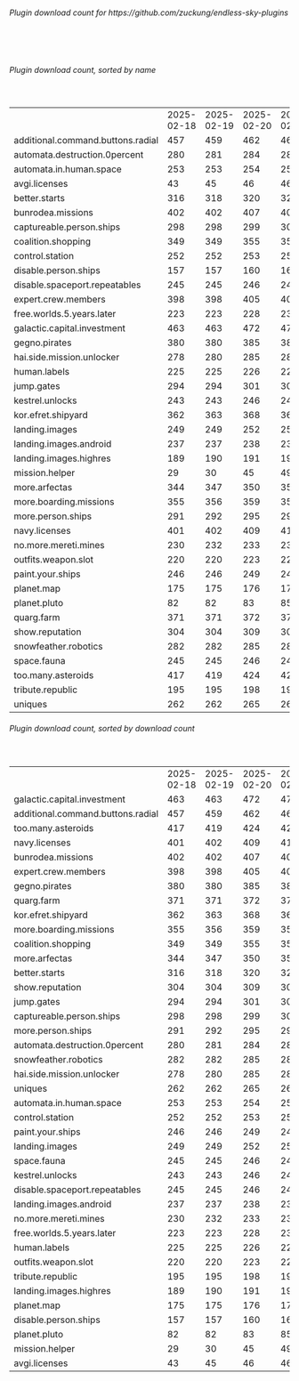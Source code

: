 <h6>Plugin download count for https://github.com/zuckung/endless-sky-plugins</h6><br>
<br>
<h6>Plugin download count, sorted by name</h6><sub><sup><br>
<table>
	<tr>
		<td></td>
		<td>2025-02-18</td>
		<td>2025-02-19</td>
		<td>2025-02-20</td>
		<td>2025-02-21</td>
		<td>2025-02-22</td>
		<td>2025-02-23</td>
		<td>2025-02-24</td>
		<td>today +</td>
	</tr>
	<tr>
		<td>additional.command.buttons.radial</td>
		<td>457</td>
		<td>459</td>
		<td>462</td>
		<td>464</td>
		<td>464</td>
		<td>473</td>
		<td>478</td>
		<td>+ 5</td>
	</tr>
	<tr>
		<td>automata.destruction.0percent</td>
		<td>280</td>
		<td>281</td>
		<td>284</td>
		<td>286</td>
		<td>286</td>
		<td>290</td>
		<td>290</td>
		<td></td>
	</tr>
	<tr>
		<td>automata.in.human.space</td>
		<td>253</td>
		<td>253</td>
		<td>254</td>
		<td>254</td>
		<td>254</td>
		<td>259</td>
		<td>259</td>
		<td></td>
	</tr>
	<tr>
		<td>avgi.licenses</td>
		<td>43</td>
		<td>45</td>
		<td>46</td>
		<td>46</td>
		<td>48</td>
		<td>54</td>
		<td>54</td>
		<td></td>
	</tr>
	<tr>
		<td>better.starts</td>
		<td>316</td>
		<td>318</td>
		<td>320</td>
		<td>320</td>
		<td>320</td>
		<td>327</td>
		<td>327</td>
		<td></td>
	</tr>
	<tr>
		<td>bunrodea.missions</td>
		<td>402</td>
		<td>402</td>
		<td>407</td>
		<td>408</td>
		<td>408</td>
		<td>414</td>
		<td>414</td>
		<td></td>
	</tr>
	<tr>
		<td>captureable.person.ships</td>
		<td>298</td>
		<td>298</td>
		<td>299</td>
		<td>301</td>
		<td>301</td>
		<td>305</td>
		<td>305</td>
		<td></td>
	</tr>
	<tr>
		<td>coalition.shopping</td>
		<td>349</td>
		<td>349</td>
		<td>355</td>
		<td>355</td>
		<td>355</td>
		<td>359</td>
		<td>359</td>
		<td></td>
	</tr>
	<tr>
		<td>control.station</td>
		<td>252</td>
		<td>252</td>
		<td>253</td>
		<td>253</td>
		<td>253</td>
		<td>255</td>
		<td>257</td>
		<td>+ 2</td>
	</tr>
	<tr>
		<td>disable.person.ships</td>
		<td>157</td>
		<td>157</td>
		<td>160</td>
		<td>160</td>
		<td>160</td>
		<td>162</td>
		<td>162</td>
		<td></td>
	</tr>
	<tr>
		<td>disable.spaceport.repeatables</td>
		<td>245</td>
		<td>245</td>
		<td>246</td>
		<td>246</td>
		<td>246</td>
		<td>248</td>
		<td>248</td>
		<td></td>
	</tr>
	<tr>
		<td>expert.crew.members</td>
		<td>398</td>
		<td>398</td>
		<td>405</td>
		<td>405</td>
		<td>407</td>
		<td>413</td>
		<td>413</td>
		<td></td>
	</tr>
	<tr>
		<td>free.worlds.5.years.later</td>
		<td>223</td>
		<td>223</td>
		<td>228</td>
		<td>230</td>
		<td>230</td>
		<td>234</td>
		<td>234</td>
		<td></td>
	</tr>
	<tr>
		<td>galactic.capital.investment</td>
		<td>463</td>
		<td>463</td>
		<td>472</td>
		<td>477</td>
		<td>479</td>
		<td>483</td>
		<td>485</td>
		<td>+ 2</td>
	</tr>
	<tr>
		<td>gegno.pirates</td>
		<td>380</td>
		<td>380</td>
		<td>385</td>
		<td>386</td>
		<td>386</td>
		<td>392</td>
		<td>394</td>
		<td>+ 2</td>
	</tr>
	<tr>
		<td>hai.side.mission.unlocker</td>
		<td>278</td>
		<td>280</td>
		<td>285</td>
		<td>285</td>
		<td>285</td>
		<td>289</td>
		<td>289</td>
		<td></td>
	</tr>
	<tr>
		<td>human.labels</td>
		<td>225</td>
		<td>225</td>
		<td>226</td>
		<td>226</td>
		<td>228</td>
		<td>230</td>
		<td>230</td>
		<td></td>
	</tr>
	<tr>
		<td>jump.gates</td>
		<td>294</td>
		<td>294</td>
		<td>301</td>
		<td>303</td>
		<td>303</td>
		<td>308</td>
		<td>308</td>
		<td></td>
	</tr>
	<tr>
		<td>kestrel.unlocks</td>
		<td>243</td>
		<td>243</td>
		<td>246</td>
		<td>246</td>
		<td>246</td>
		<td>248</td>
		<td>248</td>
		<td></td>
	</tr>
	<tr>
		<td>kor.efret.shipyard</td>
		<td>362</td>
		<td>363</td>
		<td>368</td>
		<td>368</td>
		<td>368</td>
		<td>374</td>
		<td>374</td>
		<td></td>
	</tr>
	<tr>
		<td>landing.images</td>
		<td>249</td>
		<td>249</td>
		<td>252</td>
		<td>252</td>
		<td>252</td>
		<td>254</td>
		<td>256</td>
		<td>+ 2</td>
	</tr>
	<tr>
		<td>landing.images.android</td>
		<td>237</td>
		<td>237</td>
		<td>238</td>
		<td>238</td>
		<td>238</td>
		<td>242</td>
		<td>244</td>
		<td>+ 2</td>
	</tr>
	<tr>
		<td>landing.images.highres</td>
		<td>189</td>
		<td>190</td>
		<td>191</td>
		<td>191</td>
		<td>191</td>
		<td>193</td>
		<td>193</td>
		<td></td>
	</tr>
	<tr>
		<td>mission.helper</td>
		<td>29</td>
		<td>30</td>
		<td>45</td>
		<td>49</td>
		<td>57</td>
		<td>61</td>
		<td>61</td>
		<td></td>
	</tr>
	<tr>
		<td>more.arfectas</td>
		<td>344</td>
		<td>347</td>
		<td>350</td>
		<td>353</td>
		<td>353</td>
		<td>357</td>
		<td>357</td>
		<td></td>
	</tr>
	<tr>
		<td>more.boarding.missions</td>
		<td>355</td>
		<td>356</td>
		<td>359</td>
		<td>359</td>
		<td>361</td>
		<td>369</td>
		<td>369</td>
		<td></td>
	</tr>
	<tr>
		<td>more.person.ships</td>
		<td>291</td>
		<td>292</td>
		<td>295</td>
		<td>299</td>
		<td>299</td>
		<td>303</td>
		<td>303</td>
		<td></td>
	</tr>
	<tr>
		<td>navy.licenses</td>
		<td>401</td>
		<td>402</td>
		<td>409</td>
		<td>411</td>
		<td>411</td>
		<td>415</td>
		<td>415</td>
		<td></td>
	</tr>
	<tr>
		<td>no.more.mereti.mines</td>
		<td>230</td>
		<td>232</td>
		<td>233</td>
		<td>233</td>
		<td>233</td>
		<td>235</td>
		<td>235</td>
		<td></td>
	</tr>
	<tr>
		<td>outfits.weapon.slot</td>
		<td>220</td>
		<td>220</td>
		<td>223</td>
		<td>224</td>
		<td>224</td>
		<td>226</td>
		<td>228</td>
		<td>+ 2</td>
	</tr>
	<tr>
		<td>paint.your.ships</td>
		<td>246</td>
		<td>246</td>
		<td>249</td>
		<td>249</td>
		<td>250</td>
		<td>254</td>
		<td>256</td>
		<td>+ 2</td>
	</tr>
	<tr>
		<td>planet.map</td>
		<td>175</td>
		<td>175</td>
		<td>176</td>
		<td>176</td>
		<td>176</td>
		<td>178</td>
		<td>178</td>
		<td></td>
	</tr>
	<tr>
		<td>planet.pluto</td>
		<td>82</td>
		<td>82</td>
		<td>83</td>
		<td>85</td>
		<td>85</td>
		<td>89</td>
		<td>89</td>
		<td></td>
	</tr>
	<tr>
		<td>quarg.farm</td>
		<td>371</td>
		<td>371</td>
		<td>372</td>
		<td>374</td>
		<td>376</td>
		<td>384</td>
		<td>384</td>
		<td></td>
	</tr>
	<tr>
		<td>show.reputation</td>
		<td>304</td>
		<td>304</td>
		<td>309</td>
		<td>309</td>
		<td>310</td>
		<td>312</td>
		<td>312</td>
		<td></td>
	</tr>
	<tr>
		<td>snowfeather.robotics</td>
		<td>282</td>
		<td>282</td>
		<td>285</td>
		<td>285</td>
		<td>285</td>
		<td>289</td>
		<td>289</td>
		<td></td>
	</tr>
	<tr>
		<td>space.fauna</td>
		<td>245</td>
		<td>245</td>
		<td>246</td>
		<td>246</td>
		<td>246</td>
		<td>250</td>
		<td>250</td>
		<td></td>
	</tr>
	<tr>
		<td>too.many.asteroids</td>
		<td>417</td>
		<td>419</td>
		<td>424</td>
		<td>425</td>
		<td>425</td>
		<td>432</td>
		<td>434</td>
		<td>+ 2</td>
	</tr>
	<tr>
		<td>tribute.republic</td>
		<td>195</td>
		<td>195</td>
		<td>198</td>
		<td>198</td>
		<td>198</td>
		<td>200</td>
		<td>200</td>
		<td></td>
	</tr>
	<tr>
		<td>uniques</td>
		<td>262</td>
		<td>262</td>
		<td>265</td>
		<td>266</td>
		<td>266</td>
		<td>272</td>
		<td>272</td>
		<td></td>
	</tr>
</table>
</sub></sup>
<h6>Plugin download count, sorted by download count</h6><sub><sup><br>
<table>
	<tr>
		<td></td>
		<td>2025-02-18</td>
		<td>2025-02-19</td>
		<td>2025-02-20</td>
		<td>2025-02-21</td>
		<td>2025-02-22</td>
		<td>2025-02-23</td>
		<td>2025-02-24</td>
		<td>today +</td>
	</tr>
	<tr>
		<td>galactic.capital.investment</td>
		<td>463</td>
		<td>463</td>
		<td>472</td>
		<td>477</td>
		<td>479</td>
		<td>483</td>
		<td>485</td>
		<td>+ 2</td>
	</tr>
	<tr>
		<td>additional.command.buttons.radial</td>
		<td>457</td>
		<td>459</td>
		<td>462</td>
		<td>464</td>
		<td>464</td>
		<td>473</td>
		<td>478</td>
		<td>+ 5</td>
	</tr>
	<tr>
		<td>too.many.asteroids</td>
		<td>417</td>
		<td>419</td>
		<td>424</td>
		<td>425</td>
		<td>425</td>
		<td>432</td>
		<td>434</td>
		<td>+ 2</td>
	</tr>
	<tr>
		<td>navy.licenses</td>
		<td>401</td>
		<td>402</td>
		<td>409</td>
		<td>411</td>
		<td>411</td>
		<td>415</td>
		<td>415</td>
		<td></td>
	</tr>
	<tr>
		<td>bunrodea.missions</td>
		<td>402</td>
		<td>402</td>
		<td>407</td>
		<td>408</td>
		<td>408</td>
		<td>414</td>
		<td>414</td>
		<td></td>
	</tr>
	<tr>
		<td>expert.crew.members</td>
		<td>398</td>
		<td>398</td>
		<td>405</td>
		<td>405</td>
		<td>407</td>
		<td>413</td>
		<td>413</td>
		<td></td>
	</tr>
	<tr>
		<td>gegno.pirates</td>
		<td>380</td>
		<td>380</td>
		<td>385</td>
		<td>386</td>
		<td>386</td>
		<td>392</td>
		<td>394</td>
		<td>+ 2</td>
	</tr>
	<tr>
		<td>quarg.farm</td>
		<td>371</td>
		<td>371</td>
		<td>372</td>
		<td>374</td>
		<td>376</td>
		<td>384</td>
		<td>384</td>
		<td></td>
	</tr>
	<tr>
		<td>kor.efret.shipyard</td>
		<td>362</td>
		<td>363</td>
		<td>368</td>
		<td>368</td>
		<td>368</td>
		<td>374</td>
		<td>374</td>
		<td></td>
	</tr>
	<tr>
		<td>more.boarding.missions</td>
		<td>355</td>
		<td>356</td>
		<td>359</td>
		<td>359</td>
		<td>361</td>
		<td>369</td>
		<td>369</td>
		<td></td>
	</tr>
	<tr>
		<td>coalition.shopping</td>
		<td>349</td>
		<td>349</td>
		<td>355</td>
		<td>355</td>
		<td>355</td>
		<td>359</td>
		<td>359</td>
		<td></td>
	</tr>
	<tr>
		<td>more.arfectas</td>
		<td>344</td>
		<td>347</td>
		<td>350</td>
		<td>353</td>
		<td>353</td>
		<td>357</td>
		<td>357</td>
		<td></td>
	</tr>
	<tr>
		<td>better.starts</td>
		<td>316</td>
		<td>318</td>
		<td>320</td>
		<td>320</td>
		<td>320</td>
		<td>327</td>
		<td>327</td>
		<td></td>
	</tr>
	<tr>
		<td>show.reputation</td>
		<td>304</td>
		<td>304</td>
		<td>309</td>
		<td>309</td>
		<td>310</td>
		<td>312</td>
		<td>312</td>
		<td></td>
	</tr>
	<tr>
		<td>jump.gates</td>
		<td>294</td>
		<td>294</td>
		<td>301</td>
		<td>303</td>
		<td>303</td>
		<td>308</td>
		<td>308</td>
		<td></td>
	</tr>
	<tr>
		<td>captureable.person.ships</td>
		<td>298</td>
		<td>298</td>
		<td>299</td>
		<td>301</td>
		<td>301</td>
		<td>305</td>
		<td>305</td>
		<td></td>
	</tr>
	<tr>
		<td>more.person.ships</td>
		<td>291</td>
		<td>292</td>
		<td>295</td>
		<td>299</td>
		<td>299</td>
		<td>303</td>
		<td>303</td>
		<td></td>
	</tr>
	<tr>
		<td>automata.destruction.0percent</td>
		<td>280</td>
		<td>281</td>
		<td>284</td>
		<td>286</td>
		<td>286</td>
		<td>290</td>
		<td>290</td>
		<td></td>
	</tr>
	<tr>
		<td>snowfeather.robotics</td>
		<td>282</td>
		<td>282</td>
		<td>285</td>
		<td>285</td>
		<td>285</td>
		<td>289</td>
		<td>289</td>
		<td></td>
	</tr>
	<tr>
		<td>hai.side.mission.unlocker</td>
		<td>278</td>
		<td>280</td>
		<td>285</td>
		<td>285</td>
		<td>285</td>
		<td>289</td>
		<td>289</td>
		<td></td>
	</tr>
	<tr>
		<td>uniques</td>
		<td>262</td>
		<td>262</td>
		<td>265</td>
		<td>266</td>
		<td>266</td>
		<td>272</td>
		<td>272</td>
		<td></td>
	</tr>
	<tr>
		<td>automata.in.human.space</td>
		<td>253</td>
		<td>253</td>
		<td>254</td>
		<td>254</td>
		<td>254</td>
		<td>259</td>
		<td>259</td>
		<td></td>
	</tr>
	<tr>
		<td>control.station</td>
		<td>252</td>
		<td>252</td>
		<td>253</td>
		<td>253</td>
		<td>253</td>
		<td>255</td>
		<td>257</td>
		<td>+ 2</td>
	</tr>
	<tr>
		<td>paint.your.ships</td>
		<td>246</td>
		<td>246</td>
		<td>249</td>
		<td>249</td>
		<td>250</td>
		<td>254</td>
		<td>256</td>
		<td>+ 2</td>
	</tr>
	<tr>
		<td>landing.images</td>
		<td>249</td>
		<td>249</td>
		<td>252</td>
		<td>252</td>
		<td>252</td>
		<td>254</td>
		<td>256</td>
		<td>+ 2</td>
	</tr>
	<tr>
		<td>space.fauna</td>
		<td>245</td>
		<td>245</td>
		<td>246</td>
		<td>246</td>
		<td>246</td>
		<td>250</td>
		<td>250</td>
		<td></td>
	</tr>
	<tr>
		<td>kestrel.unlocks</td>
		<td>243</td>
		<td>243</td>
		<td>246</td>
		<td>246</td>
		<td>246</td>
		<td>248</td>
		<td>248</td>
		<td></td>
	</tr>
	<tr>
		<td>disable.spaceport.repeatables</td>
		<td>245</td>
		<td>245</td>
		<td>246</td>
		<td>246</td>
		<td>246</td>
		<td>248</td>
		<td>248</td>
		<td></td>
	</tr>
	<tr>
		<td>landing.images.android</td>
		<td>237</td>
		<td>237</td>
		<td>238</td>
		<td>238</td>
		<td>238</td>
		<td>242</td>
		<td>244</td>
		<td>+ 2</td>
	</tr>
	<tr>
		<td>no.more.mereti.mines</td>
		<td>230</td>
		<td>232</td>
		<td>233</td>
		<td>233</td>
		<td>233</td>
		<td>235</td>
		<td>235</td>
		<td></td>
	</tr>
	<tr>
		<td>free.worlds.5.years.later</td>
		<td>223</td>
		<td>223</td>
		<td>228</td>
		<td>230</td>
		<td>230</td>
		<td>234</td>
		<td>234</td>
		<td></td>
	</tr>
	<tr>
		<td>human.labels</td>
		<td>225</td>
		<td>225</td>
		<td>226</td>
		<td>226</td>
		<td>228</td>
		<td>230</td>
		<td>230</td>
		<td></td>
	</tr>
	<tr>
		<td>outfits.weapon.slot</td>
		<td>220</td>
		<td>220</td>
		<td>223</td>
		<td>224</td>
		<td>224</td>
		<td>226</td>
		<td>228</td>
		<td>+ 2</td>
	</tr>
	<tr>
		<td>tribute.republic</td>
		<td>195</td>
		<td>195</td>
		<td>198</td>
		<td>198</td>
		<td>198</td>
		<td>200</td>
		<td>200</td>
		<td></td>
	</tr>
	<tr>
		<td>landing.images.highres</td>
		<td>189</td>
		<td>190</td>
		<td>191</td>
		<td>191</td>
		<td>191</td>
		<td>193</td>
		<td>193</td>
		<td></td>
	</tr>
	<tr>
		<td>planet.map</td>
		<td>175</td>
		<td>175</td>
		<td>176</td>
		<td>176</td>
		<td>176</td>
		<td>178</td>
		<td>178</td>
		<td></td>
	</tr>
	<tr>
		<td>disable.person.ships</td>
		<td>157</td>
		<td>157</td>
		<td>160</td>
		<td>160</td>
		<td>160</td>
		<td>162</td>
		<td>162</td>
		<td></td>
	</tr>
	<tr>
		<td>planet.pluto</td>
		<td>82</td>
		<td>82</td>
		<td>83</td>
		<td>85</td>
		<td>85</td>
		<td>89</td>
		<td>89</td>
		<td></td>
	</tr>
	<tr>
		<td>mission.helper</td>
		<td>29</td>
		<td>30</td>
		<td>45</td>
		<td>49</td>
		<td>57</td>
		<td>61</td>
		<td>61</td>
		<td></td>
	</tr>
	<tr>
		<td>avgi.licenses</td>
		<td>43</td>
		<td>45</td>
		<td>46</td>
		<td>46</td>
		<td>48</td>
		<td>54</td>
		<td>54</td>
		<td></td>
	</tr>
</table>
</sub></sup>
